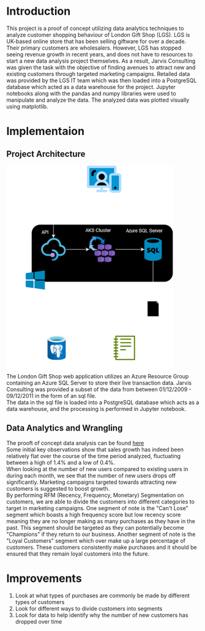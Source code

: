 # Introduction
This project is a proof of concept utilizing data analytics techniques to analyze customer shopping behaviour of London Gift Shop (LGS).
LGS is UK-based online store that has been selling giftware for over a decade. Their primary customers are wholesalers. 
However, LGS has stopped seeing revenue growth in recent years, and does not have to resources to start a new data analysis project themselves. 
As a result, Jarvis Consulting was given the task with the objective of finding avenues to attract new and existing customers through targeted marketing campaigns. 
Retailed data was provided by the LGS IT team which was then loaded into a PostgreSQL database which acted as a data warehouse for the project. 
Jupyter notebooks along with the pandas and numpy libraries were used to manipulate and analyze the data. 
The analyzed data was plotted visually using matplotlib.

# Implementaion
## Project Architecture
![](./architecture.png) <br>
The London Gift Shop web application utilizes an Azure Resource Group containing an Azure SQL Server to store their live transaction data.
Jarvis Consulting was provided a subset of the data from between 01/12/2009 - 09/12/2011 in the form of an sql file.  
The data in the sql file is loaded into a PostgreSQL database which acts as a data warehouse, and the processing is performed in Jupyter notebook. 

## Data Analytics and Wrangling
The prooft of concept data analysis can be found [here](./python_data_wrangling/retail_data_analytics_wrangling.ipynb) <br>
Some initial key observations show that sales growth has indeed been relatively flat over the course of the time period analyzed, fluctuating between a high of 1.4% and a low of 0.4%. <br>
When looking at the number of new users compared to existing users in during each month, we see that the number of new users drops off significantly. Marketing campaigns targeted towards attracting new customers is suggested to boost growth.<br>
By performing RFM (Recency, Frequency, Monetary) Segmentation on customers, we are able to divide the customers into different categories to target in marketing campaigns. One segment of note is the "Can't Lose" segment which boasts a high frequency score but low recency score meaning they are no longer making as many purchases as they have in the past. This segment should be targeted as they can potentially become "Champions" if they return to our business. Another segment of note is the "Loyal Customers" segment which over make up a large percentage of customers. These customers consistently make purchases and it should be ensured that they remain loyal customers into the future. 


# Improvements
1. Look at what types of purchases are commonly be made by different types of customers 
2. Look for different ways to divide customers into segments 
3. Look for data to help identify why the number of new customers has dropped over time